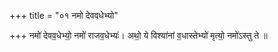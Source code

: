 +++
title = "०१ नमो देववधेभ्यो"

+++
नमो॑ देवव॒धेभ्यो॒ नमो॑ राजव॒धेभ्यः॑। अथो॒ ये विश्या॑नां व॒धास्तेभ्यो॑ मृत्यो॒ नमो॑ऽस्तु ते ॥